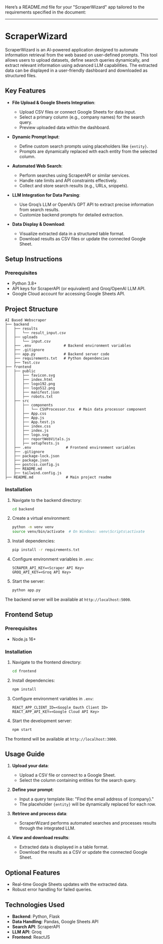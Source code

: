 Here’s a README.md file for your "ScraperWizard" app tailored to the requirements specified in the document:

---

# ScraperWizard

ScraperWizard is an AI-powered application designed to automate information retrieval from the web based on user-defined prompts. This tool allows users to upload datasets, define search queries dynamically, and extract relevant information using advanced LLM capabilities. The extracted data can be displayed in a user-friendly dashboard and downloaded as structured files.

## Key Features

- **File Upload & Google Sheets Integration**:
  - Upload CSV files or connect Google Sheets for data input.
  - Select a primary column (e.g., company names) for the search query.
  - Preview uploaded data within the dashboard.

- **Dynamic Prompt Input**:
  - Define custom search prompts using placeholders like `{entity}`.
  - Prompts are dynamically replaced with each entity from the selected column.

- **Automated Web Search**:
  - Perform searches using ScraperAPI or similar services.
  - Handle rate limits and API constraints effectively.
  - Collect and store search results (e.g., URLs, snippets).

- **LLM Integration for Data Parsing**:
  - Use Groq’s LLM or OpenAI’s GPT API to extract precise information from search results.
  - Customize backend prompts for detailed extraction.

- **Data Display & Download**:
  - Visualize extracted data in a structured table format.
  - Download results as CSV files or update the connected Google Sheet.

## Setup Instructions

### Prerequisites

- Python 3.8+
- API keys for ScraperAPI (or equivalent) and Groq/OpenAI LLM API.
- Google Cloud account for accessing Google Sheets API.

## Project Structure

```
AI Based Webscraper
├── backend
│   ├── results
│   │   └── result_input.csv
│   ├── uploads
│   │   └── input.csv
│   ├── .env               # Backend environment variables
│   ├── .gitignore
│   ├── app.py             # Backend server code
│   ├── requirements.txt   # Python dependencies
│   ├── Test.csv
├── frontend
│   ├── public
│   │   ├── favicon.svg
│   │   ├── index.html
│   │   ├── logo192.png
│   │   ├── logo512.png
│   │   ├── manifest.json
│   │   ├── robots.txt
│   ├── src
│   │   ├── components
│   │   │   └── CSVProcessor.tsx  # Main data processor component
│   │   ├── App.css
│   │   ├── App.js
│   │   ├── App.test.js
│   │   ├── index.css
│   │   ├── index.js
│   │   ├── logo.svg
│   │   ├── reportWebVitals.js
│   │   ├── setupTests.js
│   ├── .env                # Frontend environment variables
│   ├── .gitignore
│   ├── package-lock.json
│   ├── package.json
│   ├── postcss.config.js
│   ├── README.md
│   ├── tailwind.config.js
├── README.md               # Main project readme
```

### Installation

1. Navigate to the backend directory:
   ```bash
   cd backend
   ```

2. Create a virtual environment:
   ```bash
   python -m venv venv
   source venv/bin/activate  # On Windows: venv\Scripts\activate
   ```

3. Install dependencies:
   ```bash
   pip install -r requirements.txt
   ```

4. Configure environment variables in `.env`:
   ```plaintext
   SCRAPER_API_KEY=<Scraper API Key>
   GROQ_API_KEY=<Groq API Key>
   ```

5. Start the server:
   ```bash
   python app.py
   ```

The backend server will be available at `http://localhost:5000`.

## Frontend Setup

### Prerequisites

- Node.js 16+

### Installation

1. Navigate to the frontend directory:
   ```bash
   cd frontend
   ```

2. Install dependencies:
   ```bash
   npm install
   ```

3. Configure environment variables in `.env`:
   ```plaintext
   REACT_APP_CLIENT_ID=<Google Oauth Client ID>
   REACT_APP_API_KEY=<Google Cloud API Key>
   ```

4. Start the development server:
   ```bash
   npm start
   ```

The frontend will be available at `http://localhost:3000`.

## Usage Guide

1. **Upload your data**:
   - Upload a CSV file or connect to a Google Sheet.
   - Select the column containing entities for the search query.

2. **Define your prompt**:
   - Input a query template like: "Find the email address of {company}."
   - The placeholder `{entity}` will be dynamically replaced for each row.

3. **Retrieve and process data**:
   - ScraperWizard performs automated searches and processes results through the integrated LLM.

4. **View and download results**:
   - Extracted data is displayed in a table format.
   - Download the results as a CSV or update the connected Google Sheet.

## Optional Features

- Real-time Google Sheets updates with the extracted data.
- Robust error handling for failed queries.

## Technologies Used

- **Backend**: Python, Flask
- **Data Handling**: Pandas, Google Sheets API
- **Search API**: ScraperAPI
- **LLM API**: Groq
- **Frontend**: ReactJS
